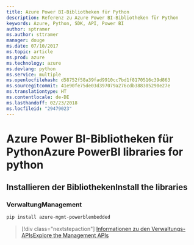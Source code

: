 ```yaml
---
title: Azure Power BI-Bibliotheken für Python
description: Referenz zu Azure Power BI-Bibliotheken für Python
keywords: Azure, Python, SDK, API, Power BI
author: sptramer
ms.author: sttramer
manager: douge
ms.date: 07/10/2017
ms.topic: article
ms.prod: azure
ms.technology: azure
ms.devlang: python
ms.service: multiple
ms.openlocfilehash: d58752f58a39fad9910cc7bd1f8170516c39d863
ms.sourcegitcommit: 41e90fe75de03d397079a276cdb388305290e27e
ms.translationtype: HT
ms.contentlocale: de-DE
ms.lasthandoff: 02/23/2018
ms.locfileid: "29479023"
---
```

# <a name="azure-powerbi-libraries-for-python"></a><span data-ttu-id="23813-104">Azure Power BI-Bibliotheken für Python</span><span class="sxs-lookup"><span data-stu-id="23813-104">Azure PowerBI libraries for python</span></span>

## <a name="install-the-libraries"></a><span data-ttu-id="23813-105">Installieren der Bibliotheken</span><span class="sxs-lookup"><span data-stu-id="23813-105">Install the libraries</span></span>


### <a name="management"></a><span data-ttu-id="23813-106">Verwaltung</span><span class="sxs-lookup"><span data-stu-id="23813-106">Management</span></span>

```bash
pip install azure-mgmt-powerblembedded
```
> [!div class="nextstepaction"]
> [<span data-ttu-id="23813-107">Informationen zu den Verwaltungs-APIs</span><span class="sxs-lookup"><span data-stu-id="23813-107">Explore the Management APIs</span></span>](/python/api/overview/azure/powerbi/management)